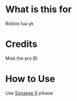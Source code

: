 # What is this for
Roblox lua yk
# Credits
Misk the pro B)
# How to Use
Use [Synapse X](https://x.synapse.to) please
